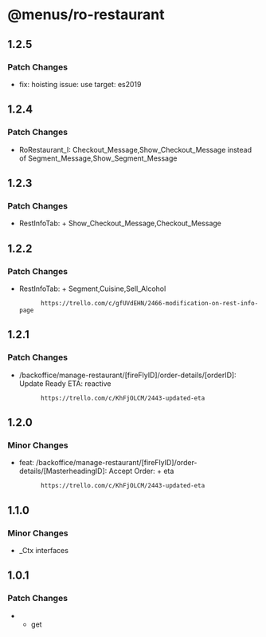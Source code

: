 # @menus/ro-restaurant

## 1.2.5

### Patch Changes

- fix: hoisting issue: use target: es2019

## 1.2.4

### Patch Changes

- RoRestaurant_I: Checkout_Message,Show_Checkout_Message instead of Segment_Message,Show_Segment_Message

## 1.2.3

### Patch Changes

- RestInfoTab: + Show_Checkout_Message,Checkout_Message

## 1.2.2

### Patch Changes

- RestInfoTab: + Segment,Cuisine,Sell_Alcohol

      	    https://trello.com/c/gfUVdEHN/2466-modification-on-rest-info-page

## 1.2.1

### Patch Changes

- /backoffice/manage-restaurant/[fireFlyID]/order-details/[orderID]: Update Ready ETA: reactive

      	    https://trello.com/c/KhFjOLCM/2443-updated-eta

## 1.2.0

### Minor Changes

- feat: /backoffice/manage-restaurant/[fireFlyID]/order-details/[MasterheadingID]: Accept Order: + eta

      	    https://trello.com/c/KhFjOLCM/2443-updated-eta

## 1.1.0

### Minor Changes

- \_Ctx interfaces

## 1.0.1

### Patch Changes

- - get
